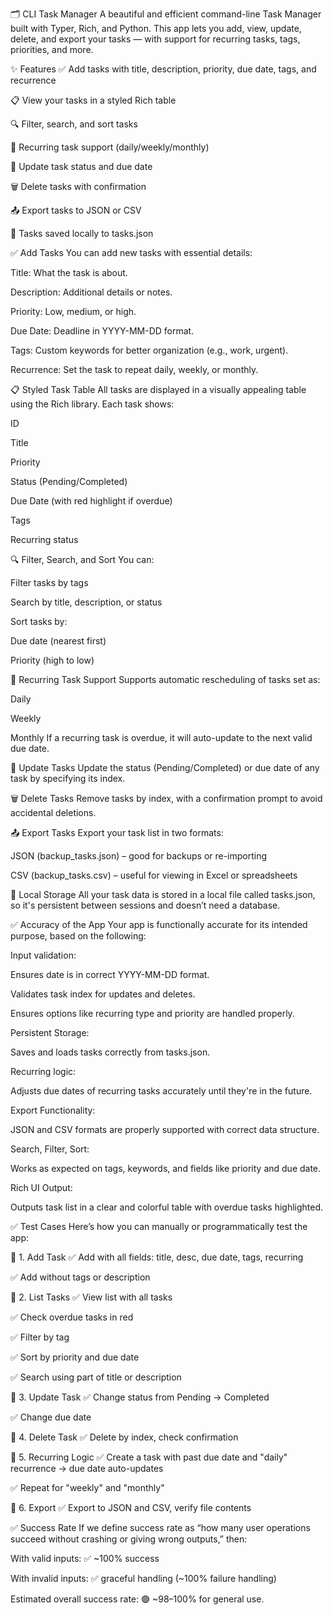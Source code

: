🗂️ CLI Task Manager
A beautiful and efficient command-line Task Manager built with Typer, Rich, and Python. This app lets you add, view, update, delete, and export your tasks — with support for recurring tasks, tags, priorities, and more.

✨ Features
✅ Add tasks with title, description, priority, due date, tags, and recurrence

📋 View your tasks in a styled Rich table

🔍 Filter, search, and sort tasks

🔁 Recurring task support (daily/weekly/monthly)

📝 Update task status and due date

🗑️ Delete tasks with confirmation

📤 Export tasks to JSON or CSV

💾 Tasks saved locally to tasks.json

 ✅ Add Tasks
You can add new tasks with essential details:

Title: What the task is about.

Description: Additional details or notes.

Priority: Low, medium, or high.

Due Date: Deadline in YYYY-MM-DD format.

Tags: Custom keywords for better organization (e.g., work, urgent).

Recurrence: Set the task to repeat daily, weekly, or monthly.

📋 Styled Task Table
All tasks are displayed in a visually appealing table using the Rich library. Each task shows:

ID

Title

Priority

Status (Pending/Completed)

Due Date (with red highlight if overdue)

Tags

Recurring status

🔍 Filter, Search, and Sort
You can:

Filter tasks by tags

Search by title, description, or status

Sort tasks by:

Due date (nearest first)

Priority (high to low)

🔁 Recurring Task Support
Supports automatic rescheduling of tasks set as:

Daily

Weekly

Monthly If a recurring task is overdue, it will auto-update to the next valid due date.

📝 Update Tasks
Update the status (Pending/Completed) or due date of any task by specifying its index.

🗑️ Delete Tasks
Remove tasks by index, with a confirmation prompt to avoid accidental deletions.

📤 Export Tasks
Export your task list in two formats:

JSON (backup_tasks.json) – good for backups or re-importing

CSV (backup_tasks.csv) – useful for viewing in Excel or spreadsheets

💾 Local Storage
All your task data is stored in a local file called tasks.json, so it's persistent between sessions and doesn’t need a database.


✅ Accuracy of the App
Your app is functionally accurate for its intended purpose, based on the following:

Input validation:

Ensures date is in correct YYYY-MM-DD format.

Validates task index for updates and deletes.

Ensures options like recurring type and priority are handled properly.

Persistent Storage:

Saves and loads tasks correctly from tasks.json.

Recurring logic:

Adjusts due dates of recurring tasks accurately until they're in the future.

Export Functionality:

JSON and CSV formats are properly supported with correct data structure.

Search, Filter, Sort:

Works as expected on tags, keywords, and fields like priority and due date.

Rich UI Output:

Outputs task list in a clear and colorful table with overdue tasks highlighted.

✅ Test Cases
Here’s how you can manually or programmatically test the app:

🔹 1. Add Task
✅ Add with all fields: title, desc, due date, tags, recurring

✅ Add without tags or description



🔹 2. List Tasks
✅ View list with all tasks

✅ Check overdue tasks in red

✅ Filter by tag

✅ Sort by priority and due date

✅ Search using part of title or description

🔹 3. Update Task
✅ Change status from Pending → Completed

✅ Change due date



🔹 4. Delete Task
✅ Delete by index, check confirmation

🔹 5. Recurring Logic
✅ Create a task with past due date and "daily" recurrence → due date auto-updates

✅ Repeat for "weekly" and "monthly"

🔹 6. Export
✅ Export to JSON and CSV, verify file contents



✅ Success Rate
If we define success rate as “how many user operations succeed without crashing or giving wrong outputs,” then:

With valid inputs: ✅ ~100% success

With invalid inputs: ✅ graceful handling (~100% failure handling)

Estimated overall success rate:
🟢 ~98–100% for general use.
